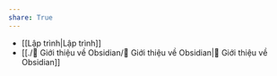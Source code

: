 ```yaml
---
share: True
---
```

- [[Lập trình|Lập trình]]
- [[./💎 Giới thiệu về Obsidian/💎 Giới thiệu về Obsidian|💎 Giới thiệu về Obsidian]]

